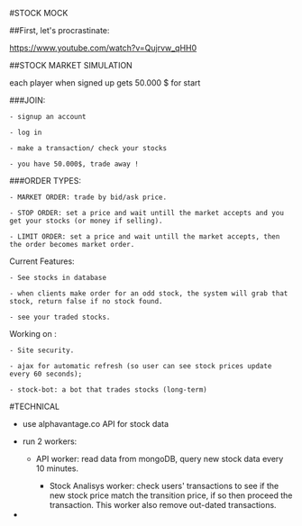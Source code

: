 #STOCK MOCK 

##First, let's procrastinate: 

https://www.youtube.com/watch?v=Qujrvw_qHH0

##STOCK MARKET SIMULATION

each player when signed up gets 50.000 $ for start 

###JOIN: 

    - signup an account 

    - log in 

    - make a transaction/ check your stocks 

    - you have 50.000$, trade away !

###ORDER TYPES:

    - MARKET ORDER: trade by bid/ask price.

    - STOP ORDER: set a price and wait untill the market accepts and you get your stocks (or money if selling).

    - LIMIT ORDER: set a price and wait untill the market accepts, then the order becomes market order.

Current Features: 

    - See stocks in database 

    - when clients make order for an odd stock, the system will grab that stock, return false if no stock found. 

    - see your traded stocks. 

Working on :

    - Site security.

    - ajax for automatic refresh (so user can see stock prices update every 60 seconds);

    - stock-bot: a bot that trades stocks (long-term) 


#TECHNICAL

- use alphavantage.co API for stock data 

- run 2 workers: 

  - API worker: read data from mongoDB, query new stock data every 10 minutes. 

	- Stock Analisys worker: check users' transactions to see if the new stock price match the transition price, if so then proceed the transaction. This worker also remove out-dated transactions. 

- 
